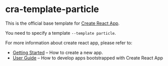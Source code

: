 # cra-template-particle

This is the official base template for [Create React App](https://github.com/facebook/create-react-app).

You need to specify a template `--template particle`.

For more information about create react app, please refer to:

- [Getting Started](https://create-react-app.dev/docs/getting-started) – How to create a new app.
- [User Guide](https://create-react-app.dev) – How to develop apps bootstrapped with Create React App